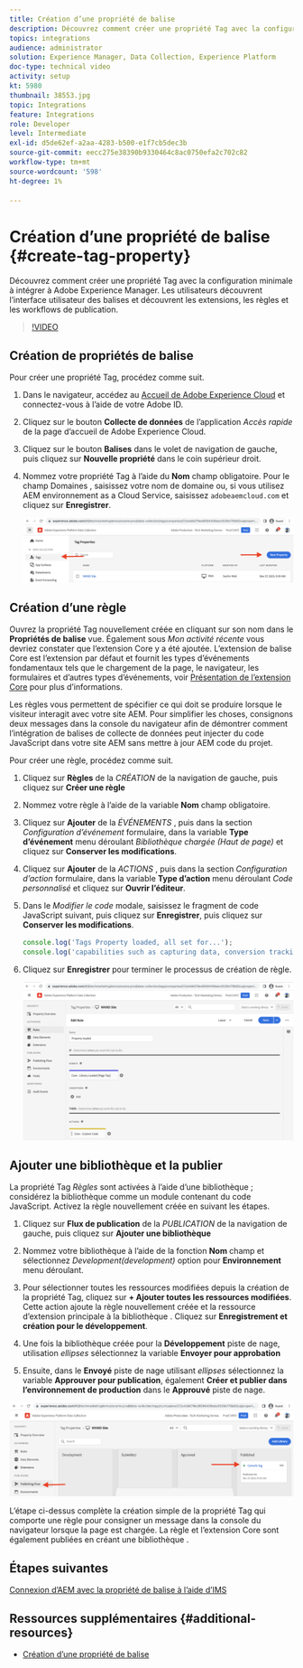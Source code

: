 ```yaml
---
title: Création d’une propriété de balise
description: Découvrez comment créer une propriété Tag avec la configuration minimale à intégrer à AEM. Les utilisateurs découvrent l’interface utilisateur des balises et découvrent les extensions, les règles et les workflows de publication.
topics: integrations
audience: administrator
solution: Experience Manager, Data Collection, Experience Platform
doc-type: technical video
activity: setup
kt: 5980
thumbnail: 38553.jpg
topic: Integrations
feature: Integrations
role: Developer
level: Intermediate
exl-id: d5de62ef-a2aa-4283-b500-e1f7cb5dec3b
source-git-commit: eecc275e38390b9330464c8ac0750efa2c702c82
workflow-type: tm+mt
source-wordcount: '598'
ht-degree: 1%

---
```


# Création d’une propriété de balise {#create-tag-property}

Découvrez comment créer une propriété Tag avec la configuration minimale à intégrer à Adobe Experience Manager. Les utilisateurs découvrent l’interface utilisateur des balises et découvrent les extensions, les règles et les workflows de publication.

>[!VIDEO](https://video.tv.adobe.com/v/38553?quality=12&learn=on)

## Création de propriétés de balise

Pour créer une propriété Tag, procédez comme suit.

1. Dans le navigateur, accédez au [Accueil de Adobe Experience Cloud](https://experience.adobe.com/) et connectez-vous à l’aide de votre Adobe ID.

1. Cliquez sur le bouton **Collecte de données** de l’application _Accès rapide_ de la page d’accueil de Adobe Experience Cloud.

1. Cliquez sur le bouton **Balises** dans le volet de navigation de gauche, puis cliquez sur **Nouvelle propriété** dans le coin supérieur droit.

1. Nommez votre propriété Tag à l’aide du **Nom** champ obligatoire. Pour le champ Domaines , saisissez votre nom de domaine ou, si vous utilisez AEM environnement as a Cloud Service, saisissez `adobeaemcloud.com` et cliquez sur **Enregistrer**.

   ![Propriétés de balise](assets/tag-properties.png)

## Création d’une règle

Ouvrez la propriété Tag nouvellement créée en cliquant sur son nom dans le **Propriétés de balise** vue. Également sous _Mon activité récente_ vous devriez constater que l’extension Core y a été ajoutée. L’extension de balise Core est l’extension par défaut et fournit les types d’événements fondamentaux tels que le chargement de la page, le navigateur, les formulaires et d’autres types d’événements, voir [Présentation de l’extension Core](https://experienceleague.adobe.com/docs/experience-platform/tags/extensions/client/core/overview.html) pour plus d’informations.

Les règles vous permettent de spécifier ce qui doit se produire lorsque le visiteur interagit avec votre site AEM. Pour simplifier les choses, consignons deux messages dans la console du navigateur afin de démontrer comment l’intégration de balises de collecte de données peut injecter du code JavaScript dans votre site AEM sans mettre à jour AEM code du projet.

Pour créer une règle, procédez comme suit.

1. Cliquez sur **Règles** de la _CRÉATION_ de la navigation de gauche, puis cliquez sur **Créer une règle**

1. Nommez votre règle à l’aide de la variable **Nom** champ obligatoire.

1. Cliquez sur **Ajouter** de la _ÉVÉNEMENTS_ , puis dans la section _Configuration d’événement_ formulaire, dans la variable **Type d’événement** menu déroulant _Bibliothèque chargée (Haut de page)_ et cliquez sur **Conserver les modifications**.

1. Cliquez sur **Ajouter** de la _ACTIONS_ , puis dans la section _Configuration d’action_ formulaire, dans la variable **Type d’action** menu déroulant _Code personnalisé_ et cliquez sur **Ouvrir l’éditeur**.

1. Dans le _Modifier le code_ modale, saisissez le fragment de code JavaScript suivant, puis cliquez sur **Enregistrer**, puis cliquez sur **Conserver les modifications**.

   ```javascript
   console.log('Tags Property loaded, all set for...');
   console.log('capabilities such as capturing data, conversion tracking and delivering unique and personalized experiences');
   ```

1. Cliquez sur **Enregistrer** pour terminer le processus de création de règle.

   ![Nouvelle règle](assets/new-rule.png)

## Ajouter une bibliothèque et la publier

La propriété Tag _Règles_ sont activées à l’aide d’une bibliothèque ; considérez la bibliothèque comme un module contenant du code JavaScript. Activez la règle nouvellement créée en suivant les étapes.

1. Cliquez sur **Flux de publication** de la _PUBLICATION_ de la navigation de gauche, puis cliquez sur **Ajouter une bibliothèque**

1. Nommez votre bibliothèque à l’aide de la fonction **Nom** champ et sélectionnez _Development(development)_ option pour **Environnement** menu déroulant.

1. Pour sélectionner toutes les ressources modifiées depuis la création de la propriété Tag, cliquez sur **+ Ajouter toutes les ressources modifiées**. Cette action ajoute la règle nouvellement créée et la ressource d’extension principale à la bibliothèque . Cliquez sur **Enregistrement et création pour le développement**.

1. Une fois la bibliothèque créée pour la **Développement** piste de nage, utilisation _ellipses_ sélectionnez la variable **Envoyer pour approbation**

1. Ensuite, dans le **Envoyé** piste de nage utilisant _ellipses_ sélectionnez la variable **Approuver pour publication**, également **Créer et publier dans l’environnement de production** dans le **Approuvé** piste de nage.

![Bibliothèque publiée](assets/published-library.png)


L’étape ci-dessus complète la création simple de la propriété Tag qui comporte une règle pour consigner un message dans la console du navigateur lorsque la page est chargée. La règle et l’extension Core sont également publiées en créant une bibliothèque .

## Étapes suivantes

[Connexion d’AEM avec la propriété de balise à l’aide d’IMS](connect-aem-tag-property-using-ims.md)


## Ressources supplémentaires {#additional-resources}

* [Création d’une propriété de balise](https://experienceleague.adobe.com/docs/platform-learn/implement-in-websites/configure-tags/create-a-property.html)
